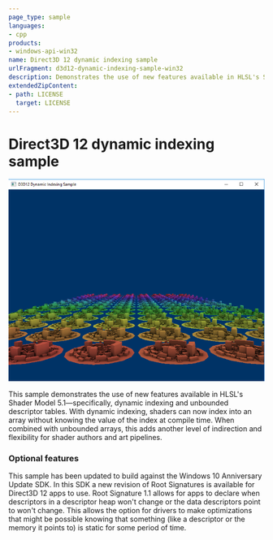 ```yaml
---
page_type: sample
languages:
- cpp
products:
- windows-api-win32
name: Direct3D 12 dynamic indexing sample
urlFragment: d3d12-dynamic-indexing-sample-win32
description: Demonstrates the use of new features available in HLSL's Shader Model 5.1&mdash;specifically, dynamic indexing and unbounded descriptor tables.
extendedZipContent:
- path: LICENSE
  target: LICENSE
---
```


# Direct3D 12 dynamic indexing sample
![DynamicIndexing GUI](src/D3D12DynamicIndexing.png)

This sample demonstrates the use of new features available in HLSL's Shader Model 5.1&mdash;specifically, dynamic indexing and unbounded descriptor tables. With dynamic indexing, shaders can now index into an array without knowing the value of the index at compile time. When combined with unbounded arrays, this adds another level of indirection and flexibility for shader authors and art pipelines.

### Optional features
This sample has been updated to build against the Windows 10 Anniversary Update SDK. In this SDK a new revision of Root Signatures is available for Direct3D 12 apps to use. Root Signature 1.1 allows for apps to declare when descriptors in a descriptor heap won't change or the data descriptors point to won't change.  This allows the option for drivers to make optimizations that might be possible knowing that something (like a descriptor or the memory it points to) is static for some period of time.